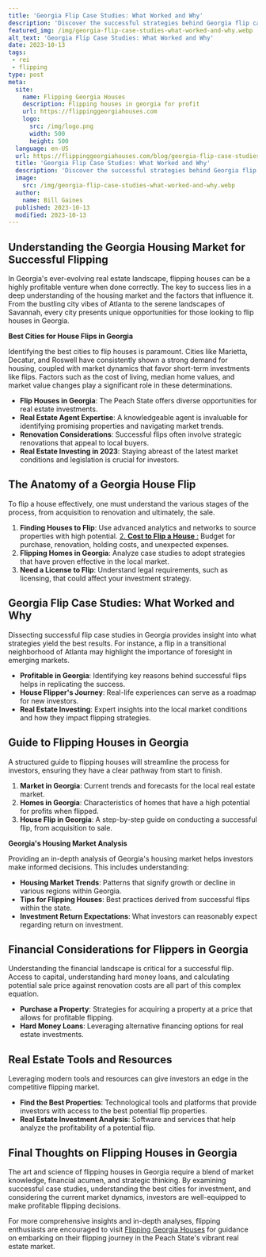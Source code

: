 ```yaml
---
title: 'Georgia Flip Case Studies: What Worked and Why'
description: 'Discover the successful strategies behind Georgia flip case studies, exploring what worked and why. Satisfy your curiosity about effective techniques in this insightful analysis.'
featured_img: /img/georgia-flip-case-studies-what-worked-and-why.webp
alt_text: 'Georgia Flip Case Studies: What Worked and Why'
date: 2023-10-13
tags:
 - rei
 - flipping
type: post
meta:
  site:
    name: Flipping Georgia Houses
    description: Flipping houses in georgia for profit
    url: https://flippinggeorgiahouses.com
    logo:
      src: /img/logo.png
      width: 500
      height: 500
  language: en-US
  url: https://flippinggeorgiahouses.com/blog/georgia-flip-case-studies-what-worked-and-why
  title: 'Georgia Flip Case Studies: What Worked and Why'
  description: 'Discover the successful strategies behind Georgia flip case studies, exploring what worked and why. Satisfy your curiosity about effective techniques in this insightful analysis.'
  image:
    src: /img/georgia-flip-case-studies-what-worked-and-why.webp
  author:
    name: Bill Gaines
  published: 2023-10-13
  modified: 2023-10-13
---
```



## Understanding the Georgia Housing Market for Successful Flipping

In Georgia's ever-evolving real estate landscape, flipping houses can be a highly profitable venture when done correctly. The key to success lies in a deep understanding of the housing market and the factors that influence it. From the bustling city vibes of Atlanta to the serene landscapes of Savannah, every city presents unique opportunities for those looking to flip houses in Georgia.

**Best Cities for House Flips in Georgia**

Identifying the best cities to flip houses is paramount. Cities like Marietta, Decatur, and Roswell have consistently shown a strong demand for housing, coupled with market dynamics that favor short-term investments like flips. Factors such as the cost of living, median home values, and market value changes play a significant role in these determinations.
  - **Flip Houses in Georgia**: The Peach State offers diverse opportunities for real estate investments.
  - **Real Estate Agent Expertise**: A knowledgeable agent is invaluable for identifying promising properties and navigating market trends.
  - **Renovation Considerations**: Successful flips often involve strategic renovations that appeal to local buyers.
  - **Real Estate Investing in 2023**: Staying abreast of the latest market conditions and legislation is crucial for investors.

## The Anatomy of a Georgia House Flip

To flip a house effectively, one must understand the various stages of the process, from acquisition to renovation and ultimately, the sale.

1. **Finding Houses to Flip**: Use advanced analytics and networks to source properties with high potential.
[2.   **Cost to Flip a House** :](https://flippinggeorgiahouses.com/blog/diy-vs-professional-what-to-tackle-in-georgia-flips) Budget for purchase, renovation, holding costs, and unexpected expenses.
3. **Flipping Homes in Georgia**: Analyze case studies to adopt strategies that have proven effective in the local market.
4. **Need a License to Flip**: Understand legal requirements, such as licensing, that could affect your investment strategy.

## Georgia Flip Case Studies: What Worked and Why

Dissecting successful flip case studies in Georgia provides insight into what strategies yield the best results. For instance, a flip in a transitional neighborhood of Atlanta may highlight the importance of foresight in emerging markets.
  - **Profitable in Georgia**: Identifying key reasons behind successful flips helps in replicating the success.
  - **House Flipper's Journey**: Real-life experiences can serve as a roadmap for new investors.
  - **Real Estate Investing**: Expert insights into the local market conditions and how they impact flipping strategies.

## Guide to Flipping Houses in Georgia

A structured guide to flipping houses will streamline the process for investors, ensuring they have a clear pathway from start to finish.

1. **Market in Georgia**: Current trends and forecasts for the local real estate market.
2. **Homes in Georgia**: Characteristics of homes that have a high potential for profits when flipped.
3. **House Flip in Georgia**: A step-by-step guide on conducting a successful flip, from acquisition to sale.

**Georgia's Housing Market Analysis**

Providing an in-depth analysis of Georgia's housing market helps investors make informed decisions. This includes understanding:
  - **Housing Market Trends**: Patterns that signify growth or decline in various regions within Georgia.
  - **Tips for Flipping Houses**: Best practices derived from successful flips within the state.
  - **Investment Return Expectations**: What investors can reasonably expect regarding return on investment.

## Financial Considerations for Flippers in Georgia

Understanding the financial landscape is critical for a successful flip. Access to capital, understanding hard money loans, and calculating potential sale price against renovation costs are all part of this complex equation.
  - **Purchase a Property**: Strategies for acquiring a property at a price that allows for profitable flipping.
  - **Hard Money Loans**: Leveraging alternative financing options for real estate investments.

## Real Estate Tools and Resources

Leveraging modern tools and resources can give investors an edge in the competitive flipping market.
  - **Find the Best Properties**: Technological tools and platforms that provide investors with access to the best potential flip properties.
  - **Real Estate Investment Analysis**: Software and services that help analyze the profitability of a potential flip.

## Final Thoughts on Flipping Houses in Georgia

The art and science of flipping houses in Georgia require a blend of market knowledge, financial acumen, and strategic thinking. By examining successful case studies, understanding the best cities for investment, and considering the current market dynamics, investors are well-equipped to make profitable flipping decisions.

For more comprehensive insights and in-depth analyses, flipping enthusiasts are encouraged to visit [Flipping Georgia Houses](https://flippinggeorgiahouses.com) for guidance on embarking on their flipping journey in the Peach State's vibrant real estate market.